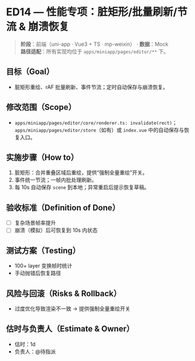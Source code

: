 # ED14 — 性能专项：脏矩形/批量刷新/节流 & 崩溃恢复

> **阶段**：前端（uni-app · Vue3 + TS · mp-weixin） · **数据**：Mock  
> **路径适配**：所有实现均位于 `apps/miniapp/pages/editor/**` 下。

## 目标（Goal）
- 脏矩形重绘、rAF 批量刷新、事件节流；定时自动保存与崩溃恢复。

## 修改范围（Scope）
- `apps/miniapp/pages/editor/core/renderer.ts: invalidate(rect)`；`apps/miniapp/pages/editor/store`（如有）或 `index.vue` 中的自动保存与恢复入口。

## 实施步骤（How to）
1) 脏矩形：合并重叠区域后重绘，提供“强制全量重绘”开关。
2) 事件统一节流；一帧内批处理刷新。
3) 每 10s 自动保存 `scene` 到本地；异常重启后提示恢复草稿。

## 验收标准（Definition of Done）
- [ ] 复杂场景帧率提升
- [ ] 崩溃（模拟）后可恢复到 10s 内状态

## 测试方案（Testing）
- 100+ layer 变换帧时统计
- 手动抛错后恢复路径

## 风险与回滚（Risks & Rollback）
- 过度优化导致渲染不一致 → 提供强制全量重绘开关

## 估时与负责人（Estimate & Owner）
- 估时：1d
- 负责人：@待指派
